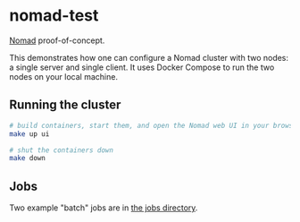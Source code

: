 # nomad-test

[Nomad](https://developer.hashicorp.com/nomad) proof-of-concept.

This demonstrates how one can configure a Nomad cluster with two nodes: a single server
and single client. It uses Docker Compose to run the two nodes on your local machine.

## Running the cluster

```bash
# build containers, start them, and open the Nomad web UI in your browser:
make up ui

# shut the containers down
make down
```

## Jobs

Two example "batch" jobs are in [the jobs directory](./jobs).
